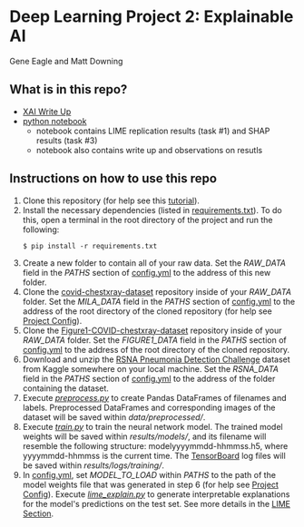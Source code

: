 # Deep Learning Project 2: Explainable AI
Gene Eagle and Matt Downing

## What is in this repo?
- [XAI Write Up](https://github.com/mddown/Deep-Learning-proj2/blob/main/XAI%20write%20up.pdf)
- [python notebook](https://github.com/mddown/Deep-Learning-proj2/blob/main/covid-cxr.ipynb)
    - notebook contains LIME replication results (task #1) and SHAP results (task #3)
    - notebook also contains write up and observations on resutls

## Instructions on how to use this repo
1. Clone this repository (for help see this
   [tutorial](https://help.github.com/en/github/creating-cloning-and-archiving-repositories/cloning-a-repository)).
2. Install the necessary dependencies (listed in
   [requirements.txt](requirements.txt)). To do this, open a terminal in
   the root directory of the project and run the following:
   ```
   $ pip install -r requirements.txt
   ```
3. Create a new folder to contain all of your raw data. Set the _RAW_DATA_
   field in the _PATHS_ section of [config.yml](config.yml) to the
   address of this new folder.
4. Clone the
   [covid-chestxray-dataset](https://github.com/ieee8023/covid-chestxray-dataset)
   repository inside of your _RAW_DATA_ folder. Set the _MILA_DATA_
   field in the _PATHS_ section of [config.yml](config.yml) to the
   address of the root directory of the cloned repository (for help see
   [Project Config](#project-config)).
5. Clone the
   [Figure1-COVID-chestxray-dataset](https://github.com/agchung/Figure1-COVID-chestxray-dataset)
   repository inside of your _RAW_DATA_ folder. Set the _FIGURE1_DATA_
   field in the _PATHS_ section of [config.yml](config.yml) to the
   address of the root directory of the cloned repository.
6. Download and unzip the
   [RSNA Pneumonia Detection Challenge](https://www.kaggle.com/c/rsna-pneumonia-detection-challenge)
   dataset from Kaggle somewhere on your local machine. Set the
   _RSNA_DATA_ field in the _PATHS_ section of
   [config.yml](config.yml) to the address of the folder containing the
   dataset.
7. Execute [_preprocess.py_](src/data/preprocess.py) to create Pandas
   DataFrames of filenames and labels. Preprocessed DataFrames and
   corresponding images of the dataset will be saved within
   _data/preprocessed/_.
8. Execute [_train.py_](src/train.py) to train the neural network model.
   The trained model weights will be saved within _results/models/_, and
   its filename will resemble the following structure:
   modelyyyymmdd-hhmmss.h5, where yyyymmdd-hhmmss is the current time.
   The [TensorBoard](https://www.tensorflow.org/tensorboard) log files
   will be saved within _results/logs/training/_.
9. In [config.yml](config.yml), set _MODEL_TO_LOAD_ within _PATHS_ to
   the path of the model weights file that was generated in step 6 (for
   help see [Project Config](#project-config)). Execute
   [_lime_explain.py_](src/interpretability/lime_explain.py) to generate
   interpretable explanations for the model's predictions on the test
   set. See more details in the [LIME Section](#lime).